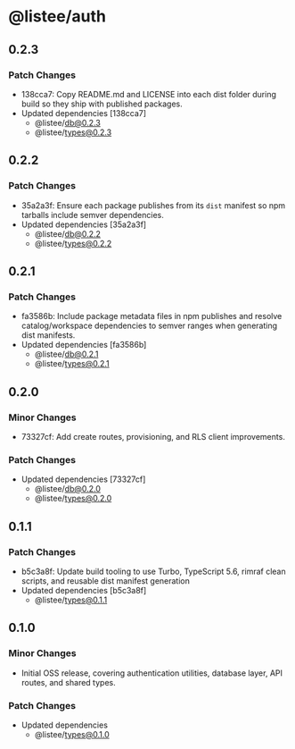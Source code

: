 # @listee/auth

## 0.2.3

### Patch Changes

- 138cca7: Copy README.md and LICENSE into each dist folder during build so they ship with published packages.
- Updated dependencies [138cca7]
  - @listee/db@0.2.3
  - @listee/types@0.2.3

## 0.2.2

### Patch Changes

- 35a2a3f: Ensure each package publishes from its `dist` manifest so npm tarballs include semver dependencies.
- Updated dependencies [35a2a3f]
  - @listee/db@0.2.2
  - @listee/types@0.2.2

## 0.2.1

### Patch Changes

- fa3586b: Include package metadata files in npm publishes and resolve catalog/workspace dependencies to semver ranges when generating dist manifests.
- Updated dependencies [fa3586b]
  - @listee/db@0.2.1
  - @listee/types@0.2.1

## 0.2.0

### Minor Changes

- 73327cf: Add create routes, provisioning, and RLS client improvements.

### Patch Changes

- Updated dependencies [73327cf]
  - @listee/db@0.2.0
  - @listee/types@0.2.0

## 0.1.1

### Patch Changes

- b5c3a8f: Update build tooling to use Turbo, TypeScript 5.6, rimraf clean scripts, and reusable dist manifest generation
- Updated dependencies [b5c3a8f]
  - @listee/types@0.1.1

## 0.1.0

### Minor Changes

- Initial OSS release, covering authentication utilities, database layer, API routes, and shared types.

### Patch Changes

- Updated dependencies
  - @listee/types@0.1.0
